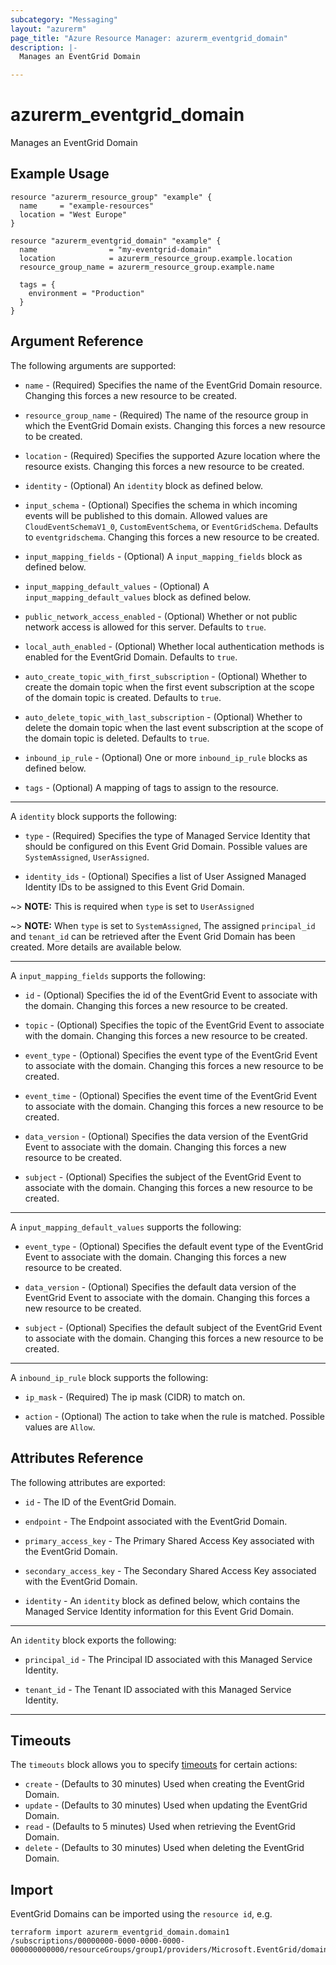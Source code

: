 ```yaml
---
subcategory: "Messaging"
layout: "azurerm"
page_title: "Azure Resource Manager: azurerm_eventgrid_domain"
description: |-
  Manages an EventGrid Domain

---
```


# azurerm_eventgrid_domain

Manages an EventGrid Domain

## Example Usage

```hcl
resource "azurerm_resource_group" "example" {
  name     = "example-resources"
  location = "West Europe"
}

resource "azurerm_eventgrid_domain" "example" {
  name                = "my-eventgrid-domain"
  location            = azurerm_resource_group.example.location
  resource_group_name = azurerm_resource_group.example.name

  tags = {
    environment = "Production"
  }
}
```

## Argument Reference

The following arguments are supported:

* `name` - (Required) Specifies the name of the EventGrid Domain resource. Changing this forces a new resource to be created.

* `resource_group_name` - (Required) The name of the resource group in which the EventGrid Domain exists. Changing this forces a new resource to be created.

* `location` - (Required) Specifies the supported Azure location where the resource exists. Changing this forces a new resource to be created.

* `identity` - (Optional) An `identity` block as defined below.

* `input_schema` - (Optional) Specifies the schema in which incoming events will be published to this domain. Allowed values are `CloudEventSchemaV1_0`, `CustomEventSchema`, or `EventGridSchema`. Defaults to `eventgridschema`. Changing this forces a new resource to be created.

* `input_mapping_fields` - (Optional) A `input_mapping_fields` block as defined below.

* `input_mapping_default_values` - (Optional) A `input_mapping_default_values` block as defined below.

* `public_network_access_enabled` - (Optional) Whether or not public network access is allowed for this server. Defaults to `true`.

* `local_auth_enabled` - (Optional) Whether local authentication methods is enabled for the EventGrid Domain. Defaults to `true`.

* `auto_create_topic_with_first_subscription` - (Optional) Whether to create the domain topic when the first event subscription at the scope of the domain topic is created. Defaults to `true`.

* `auto_delete_topic_with_last_subscription` - (Optional) Whether to delete the domain topic when the last event subscription at the scope of the domain topic is deleted. Defaults to `true`.

* `inbound_ip_rule` - (Optional) One or more `inbound_ip_rule` blocks as defined below.

* `tags` - (Optional) A mapping of tags to assign to the resource.

---

A `identity` block supports the following:

* `type` - (Required) Specifies the type of Managed Service Identity that should be configured on this Event Grid Domain. Possible values are `SystemAssigned`, `UserAssigned`.

* `identity_ids` - (Optional) Specifies a list of User Assigned Managed Identity IDs to be assigned to this Event Grid Domain.

~> **NOTE:** This is required when `type` is set to `UserAssigned`

~> **NOTE:** When `type` is set to `SystemAssigned`, The assigned `principal_id` and `tenant_id` can be retrieved after the Event Grid Domain has been created. More details are available below.

---

A `input_mapping_fields` supports the following:

* `id` - (Optional) Specifies the id of the EventGrid Event to associate with the domain. Changing this forces a new resource to be created.

* `topic` - (Optional) Specifies the topic of the EventGrid Event to associate with the domain. Changing this forces a new resource to be created.

* `event_type` - (Optional) Specifies the event type of the EventGrid Event to associate with the domain. Changing this forces a new resource to be created.

* `event_time` - (Optional) Specifies the event time of the EventGrid Event to associate with the domain. Changing this forces a new resource to be created.

* `data_version` - (Optional) Specifies the data version of the EventGrid Event to associate with the domain. Changing this forces a new resource to be created.

* `subject` - (Optional) Specifies the subject of the EventGrid Event to associate with the domain. Changing this forces a new resource to be created.

---

A `input_mapping_default_values` supports the following:

* `event_type` - (Optional) Specifies the default event type of the EventGrid Event to associate with the domain. Changing this forces a new resource to be created.

* `data_version` - (Optional) Specifies the default data version of the EventGrid Event to associate with the domain. Changing this forces a new resource to be created.

* `subject` - (Optional) Specifies the default subject of the EventGrid Event to associate with the domain. Changing this forces a new resource to be created.

---

A `inbound_ip_rule` block supports the following:

* `ip_mask` - (Required) The ip mask (CIDR) to match on.

* `action` - (Optional) The action to take when the rule is matched. Possible values are `Allow`.

## Attributes Reference

The following attributes are exported:

* `id` - The ID of the EventGrid Domain.

* `endpoint` - The Endpoint associated with the EventGrid Domain.

* `primary_access_key` - The Primary Shared Access Key associated with the EventGrid Domain.

* `secondary_access_key` - The Secondary Shared Access Key associated with the EventGrid Domain.

* `identity` - An `identity` block as defined below, which contains the Managed Service Identity information for this Event Grid Domain.

---

An `identity` block exports the following:

* `principal_id` - The Principal ID associated with this Managed Service Identity.

* `tenant_id` - The Tenant ID associated with this Managed Service Identity.

---

## Timeouts

The `timeouts` block allows you to specify [timeouts](https://www.terraform.io/docs/configuration/resources.html#timeouts) for certain actions:

* `create` - (Defaults to 30 minutes) Used when creating the EventGrid Domain.
* `update` - (Defaults to 30 minutes) Used when updating the EventGrid Domain.
* `read` - (Defaults to 5 minutes) Used when retrieving the EventGrid Domain.
* `delete` - (Defaults to 30 minutes) Used when deleting the EventGrid Domain.

## Import

EventGrid Domains can be imported using the `resource id`, e.g.

```shell
terraform import azurerm_eventgrid_domain.domain1 /subscriptions/00000000-0000-0000-0000-000000000000/resourceGroups/group1/providers/Microsoft.EventGrid/domains/domain1
```
